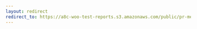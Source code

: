 ```yaml
---
layout: redirect
redirect_to: https://a8c-woo-test-reports.s3.amazonaws.com/public/pr-merge/38079/e2e/index.html
---
```

